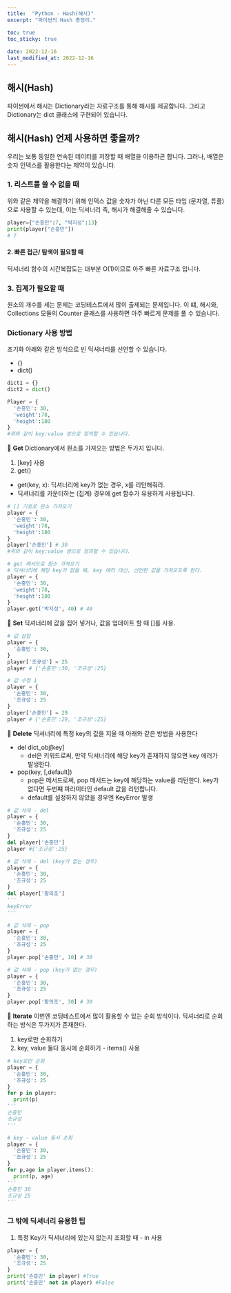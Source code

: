 ```yaml
---
title:  "Python - Hash(해시)"
excerpt: "파이썬의 Hash 총정리."

toc: true
toc_sticky: true
 
date: 2022-12-16
last_modified_at: 2022-12-16
---
```


## 해시(Hash)
파이썬에서 해시는 Dictionary라는 자료구조를 통해 해시를 제공합니다. 그리고 Dictionary는 dict 클래스에 구현되어 있습니다.

## 해시(Hash) 언제 사용하면 좋을까?
우리는 보통 동일한 연속된 데이터를 저장할 때 배열을 이용하곤 합니다. 그러나, 배열은 숫자 인덱스를 활용한다는 제약이 있습니다.
### 1. 리스트를 쓸 수 없을 때 
위와 같은 제약을 해결하기 위해 인덱스 값을 숫자가 아닌 다른 모든 타입 (문자열, 튜플)으로 사용할 수 있는데, 이는 딕셔너리 즉, 해시가 해결해줄 수 있습니다.

```python
player={"손흥민":7, "박지성":13}
print(player["손흥민"])
# 7
```
#### 2. 빠른 접근/ 탐색이 필요할 때
딕셔너리 함수의 시간복잡도는 대부분 O(1)이므로 아주 빠른 자료구조 입니다.

### 3. 집계가 필요할 때
원소의 개수를 세는 문제는 코딩테스트에서 많이 출제되는 문제입니다. 이 떄, 해시와, Collections 모듈의 Counter 클래스를 사용하면 아주 빠르게 문제를 풀 수 있습니다. 

### Dictionary 사용 방법
초기화
아래와 같은 방식으로 빈 딕셔너리를 선언할 수 있습니다.
- {}
- dict()

```python
dict1 = {}
dict2 = dict()
```

```python
Player = {
  '손흥민': 30,
  'weight':78,
  'height':180
}
#위와 같이 key:value 쌍으로 정의할 수 있습니다.
```

👀 **Get**
Dictionary에서 원소를 가져오는 방법은 두가지 입니다.
1. [key] 사용
2. get()

- get(key, x): 딕셔너리에 key가 없는 경우, x를 리턴해줘라.
- 딕셔너리를 카운터하는 (집계) 경우에 get 함수가 유용하게 사용됩니다.

```python
# [] 기호로 원소 가져오기 
player = {
  '손흥민': 30,
  'weight':78,
  'height':180
}
player['손흥민'] # 30 
#위와 같이 key:value 쌍으로 정의할 수 있습니다.
```

```python
# get 메서드로 원소 가져오기
# 딕셔너리에 해당 key가 없을 떄, key 에러 대신, 선언한 값을 가져오도록 한다. 
player = {
  '손흥민': 30,
  'weight':78,
  'height':180
}
player.get('박지성', 40) # 40
```
👀 **Set**
딕셔너리에 값을 집어 넣거나, 값을 업데이트 할 때 []를 사용.

```python
# 값 삽입
player = {
  '손흥민': 30,
}
player['조규성'] = 25
player # {'손흥민':30, '조규성':25}
```

```python
# 값 수정 1
player = {
  '손흥민': 30,
  '조규성': 25
}
player['손흥민'] = 29
player # {'손흥민':29, '조규성':25}
```

👀 **Delete**
딕셔너리에 특정 key의 값을 지울 때 아래와 같은 방법을 사용한다
- del dict_obj[key]
  - del은 키워드로써, 만약 딕셔너리에 해당 key가 존재하지 않으면 key 에러가 발생한다.
- pop(key, [,default])
  - pop은 메서드로써, pop 메서드는 key에 해당하는 value를 리턴한다. key가 없다면 두번쨰 파라미터인 default 값을 리턴합니다.
  - default를 설정하지 않았을 경우엔 KeyError 발생


```python
# 값 삭제 - del
player = {
  '손흥민': 30,
  '조규성': 25
}
del player['손흥민']
player #{'조규성':25}
```

```python
# 값 삭제 - del (key가 없는 경우)
player = {
  '손흥민': 30,
  '조규성': 25
}
del player['황의조']
'''
keyError
'''
```

```python
# 값 삭제 - pop
player = {
  '손흥민': 30,
  '조규성': 25
}
player.pop['손흥민', 10] # 30
```

```python
# 값 삭제 - pop (key가 없는 경우)
player = {
  '손흥민': 30,
  '조규성': 25
}
player.pop['황의조', 30] # 30
```

👀 **Iterate**
이번엔 코딩테스트에서 많이 활용할 수 있는 순회 방식이다.
딕셔너리로 순회하는 방식은 두가지가 존재한다.
1. key로만 순회하기
2. key, value 둘다 동시에 순회하기 - items() 사용

```python
# key로만 순회
player = {
  '손흥민': 30,
  '조규성': 25
}
for p in player:
  print(p)
'''
손흥민
조규성
'''
```

```python
# key - value 동시 순회
player = {
  '손흥민': 30,
  '조규성': 25
}
for p,age in player.items():
  print(p, age)
'''
손흥민 30
조규성 25
'''
```

### 그 밖에 딕셔너리 유용한 팁
1. 특정 Key가 딕셔너리에 있는지 없는지 조회할 때 - in 사용

```python
player = {
  '손흥민': 30,
  '조규성': 25
}
print('손흥민' in player) #True
print('손흥민' not in player) #False
```
